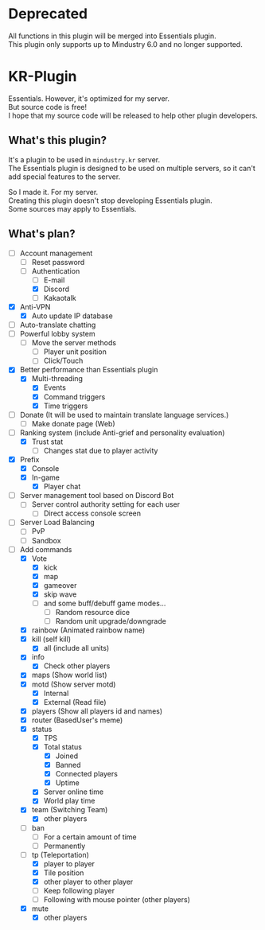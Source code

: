 # Deprecated
All functions in this plugin will be merged into Essentials plugin.<br>
This plugin only supports up to Mindustry 6.0 and no longer supported.

# KR-Plugin
Essentials. However, it's optimized for my server.<br>
But source code is free!<br>
I hope that my source code will be released to help other plugin developers.

## What's this plugin?
It's a plugin to be used in ``mindustry.kr`` server.<br>
The Essentials plugin is designed to be used on multiple servers, so it can't add special features to the server.

So I made it. For my server.<br>
Creating this plugin doesn't stop developing Essentials plugin.<br>
Some sources may apply to Essentials.

## What's plan?
- [ ] Account management
  - [ ] Reset password
  - [ ] Authentication
    - [ ] E-mail
    - [x] Discord
    - [ ] Kakaotalk
- [x] Anti-VPN
  - [x] Auto update IP database
- [ ] Auto-translate chatting
- [ ] Powerful lobby system
  - [ ] Move the server methods
    - [ ] Player unit position
    - [ ] Click/Touch
- [x] Better performance than Essentials plugin
  - [x] Multi-threading
    - [x] Events
    - [x] Command triggers
    - [x] Time triggers
- [ ] Donate (It will be used to maintain translate language services.)
  - [ ] Make donate page (Web)
- [ ] Ranking system (include Anti-grief and personality evaluation)
  - [x] Trust stat
    - [ ] Changes stat due to player activity
- [x] Prefix
  - [x] Console
  - [x] In-game
    - [x] Player chat
- [ ] Server management tool based on Discord Bot
  - [ ] Server control authority setting for each user
    - [ ] Direct access console screen
- [ ] Server Load Balancing
  - [ ] PvP
  - [ ] Sandbox
- [ ] Add commands
  - [x] Vote
    - [x] kick
    - [x] map
    - [x] gameover
    - [x] skip wave
    - [ ] and some buff/debuff game modes...
      - [ ] Random resource dice
      - [ ] Random unit upgrade/downgrade
  - [x] rainbow (Animated rainbow name)
  - [x] kill (self kill)
    - [x] all (include all units)
  - [x] info
    - [x] Check other players
  - [x] maps (Show world list)
  - [x] motd (Show server motd)
    - [x] Internal
    - [x] External (Read file)
  - [x] players (Show all players id and names)
  - [x] router (BasedUser's meme)
  - [x] status
    - [x] TPS
    - [x] Total status
      - [x] Joined
      - [x] Banned
      - [x] Connected players
      - [x] Uptime
    - [x] Server online time
    - [x] World play time
  - [x] team (Switching Team)
    - [x] other players
  - [ ] ban
    - [ ] For a certain amount of time
    - [ ] Permanently
  - [ ] tp (Teleportation)
    - [x] player to player
    - [x] Tile position
    - [x] other player to other player
    - [ ] Keep following player
    - [ ] Following with mouse pointer (other players)
  - [x] mute
    - [x] other players